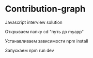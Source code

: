 # Contribution-graph
Javascript interview solution

Открываем папку
cd "путь до myapp"

Устанавливаем зависимости
npm install

Запускаем
npm run dev
